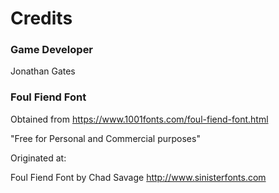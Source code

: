 # Credits

### Game Developer
Jonathan Gates

### Foul Fiend Font
Obtained from https://www.1001fonts.com/foul-fiend-font.html

"Free for Personal and Commercial purposes"

Originated at: 

Foul Fiend Font by Chad Savage
http://www.sinisterfonts.com


